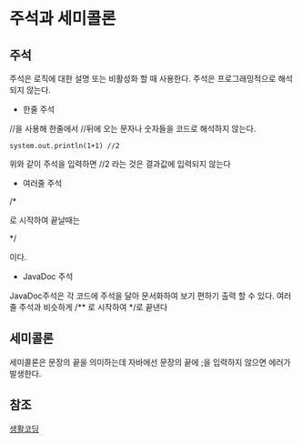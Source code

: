 # 주석과 세미콜론

## 주석
주석은 로직에 대한 설명 또는 비활성화 할 때 사용한다. 주석은 프로그래밍적으로 해석되지 않는다.

- 한줄 주석

//을 사용해 한줄에서 //뒤에 오는 문자나 숫자들을 코드로 해석하지 않는다.  
```
system.out.println(1+1) //2
```
위와 같이 주석을 입력하면 //2 라는 것은 결과값에 입력되지 않는다

- 여러줄 주석

/*

로 시작하여 끝날때는

*/

이다.

- JavaDoc 주석

JavaDoc주석은 각 코드에 주석을 달아 문서화하여 보기 편하기 출력 할 수 있다.
여러줄 주석과 비슷하게 /** 로 시작하여 */로 끝낸다

## 세미콜론
세미콜론은 문장의 끝을 의미하는데 자바에선 문장의 끝에 ;을 입력하지 않으면 에러가 발생한다.

## 참조
[생활코딩](https://opentutorials.org/course/1223/6714) 
